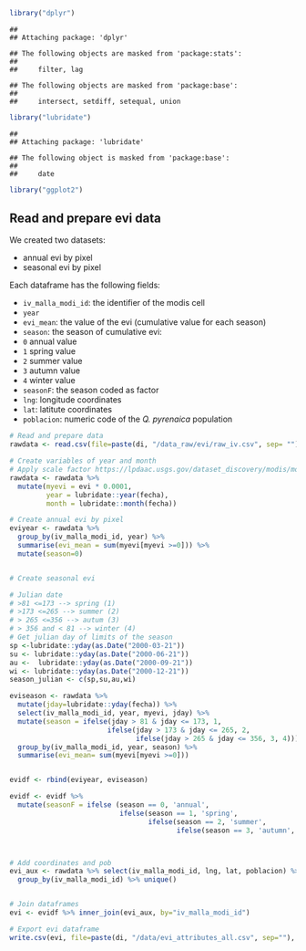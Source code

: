 ``` r
library("dplyr")
```

    ## 
    ## Attaching package: 'dplyr'

    ## The following objects are masked from 'package:stats':
    ## 
    ##     filter, lag

    ## The following objects are masked from 'package:base':
    ## 
    ##     intersect, setdiff, setequal, union

``` r
library("lubridate")
```

    ## 
    ## Attaching package: 'lubridate'

    ## The following object is masked from 'package:base':
    ## 
    ##     date

``` r
library("ggplot2")
```

Read and prepare evi data
-------------------------

We created two datasets:

-   annual evi by pixel
-   seasonal evi by pixel

Each dataframe has the following fields:

-   `iv_malla_modi_id`: the identifier of the modis cell
-   `year`
-   `evi_mean`: the value of the evi (cumulative value for each season)
-   `season`: the season of cumulative evi:
-   `0` annual value
-   `1` spring value
-   `2` summer value
-   `3` autumn value
-   `4` winter value
-   `seasonF`: the season coded as factor
-   `lng`: longitude coordinates
-   `lat`: latitute coordinates
-   `poblacion`: numeric code of the *Q. pyrenaica* population

``` r
# Read and prepare data
rawdata <- read.csv(file=paste(di, "/data_raw/evi/raw_iv.csv", sep= ""), header = TRUE, sep = ',')

# Create variables of year and month 
# Apply scale factor https://lpdaac.usgs.gov/dataset_discovery/modis/modis_products_table/mod13q1 
rawdata <- rawdata %>% 
  mutate(myevi = evi * 0.0001,
         year = lubridate::year(fecha),
         month = lubridate::month(fecha))

# Create annual evi by pixel 
eviyear <- rawdata %>% 
  group_by(iv_malla_modi_id, year) %>%
  summarise(evi_mean = sum(myevi[myevi >=0])) %>%
  mutate(season=0)


# Create seasonal evi 

# Julian date 
# >81 <=173 --> spring (1)
# >173 <=265 --> summer (2)
# > 265 <=356 --> autum (3)
# > 356 and < 81 --> winter (4)
# Get julian day of limits of the season
sp <-lubridate::yday(as.Date("2000-03-21"))
su <- lubridate::yday(as.Date("2000-06-21"))
au <-  lubridate::yday(as.Date("2000-09-21"))
wi <- lubridate::yday(as.Date("2000-12-21"))
season_julian <- c(sp,su,au,wi)

eviseason <- rawdata %>%
  mutate(jday=lubridate::yday(fecha)) %>%
  select(iv_malla_modi_id, year, myevi, jday) %>% 
  mutate(season = ifelse(jday > 81 & jday <= 173, 1,
                        ifelse(jday > 173 & jday <= 265, 2, 
                               ifelse(jday > 265 & jday <= 356, 3, 4)))) %>%
  group_by(iv_malla_modi_id, year, season) %>%
  summarise(evi_mean= sum(myevi[myevi >=0]))


evidf <- rbind(eviyear, eviseason)

evidf <- evidf %>% 
  mutate(seasonF = ifelse (season == 0, 'annual',
                           ifelse(season == 1, 'spring',
                                  ifelse(season == 2, 'summer',
                                         ifelse(season == 3, 'autumn', 'winter')))))



# Add coordinates and pob 
evi_aux <- rawdata %>% select(iv_malla_modi_id, lng, lat, poblacion) %>%
  group_by(iv_malla_modi_id) %>% unique()


# Join dataframes 
evi <- evidf %>% inner_join(evi_aux, by="iv_malla_modi_id") 

# Export evi dataframe
write.csv(evi, file=paste(di, "/data/evi_attributes_all.csv", sep=""), row.names = FALSE)
```
